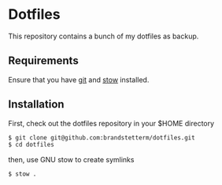 # Dotfiles

This repository contains a bunch of my dotfiles as backup.

## Requirements

Ensure that you have [git](https://formulae.brew.sh/formula/git#default) and [stow](https://formulae.brew.sh/formula/stow) installed.

## Installation

First, check out the dotfiles repository in your $HOME directory
```bash
$ git clone git@github.com:brandstetterm/dotfiles.git
$ cd dotfiles
```
then, use GNU stow to create symlinks
```bash
$ stow .
```
